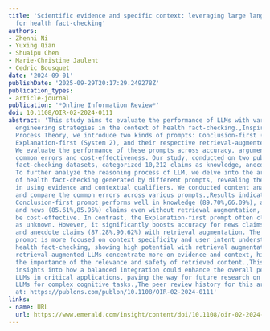 ```yaml
---
title: 'Scientific evidence and specific context: leveraging large language models
  for health fact-checking'
authors:
- Zhenni Ni
- Yuxing Qian
- Shuaipu Chen
- Marie-Christine Jaulent
- Cedric Bousquet
date: '2024-09-01'
publishDate: '2025-09-29T20:17:29.249278Z'
publication_types:
- article-journal
publication: '*Online Information Review*'
doi: 10.1108/OIR-02-2024-0111
abstract: 'This study aims to evaluate the performance of LLMs with various prompt
  engineering strategies in the context of health fact-checking.,Inspired by Dual
  Process Theory, we introduce two kinds of prompts: Conclusion-first (System 1) and
  Explanation-first (System 2), and their respective retrieval-augmented variations.
  We evaluate the performance of these prompts across accuracy, argument elements,
  common errors and cost-effectiveness. Our study, conducted on two public health
  fact-checking datasets, categorized 10,212 claims as knowledge, anecdotes and news.
  To further analyze the reasoning process of LLM, we delve into the argument elements
  of health fact-checking generated by different prompts, revealing their tendencies
  in using evidence and contextual qualifiers. We conducted content analysis to identify
  and compare the common errors across various prompts.,Results indicate that the
  Conclusion-first prompt performs well in knowledge (89.70%,66.09%), anecdote (79.49%,79.99%)
  and news (85.61%,85.95%) claims even without retrieval augmentation, proving to
  be cost-effective. In contrast, the Explanation-first prompt often classifies claims
  as unknown. However, it significantly boosts accuracy for news claims (87.53%,88.60%)
  and anecdote claims (87.28%,90.62%) with retrieval augmentation. The Explanation-first
  prompt is more focused on context specificity and user intent understanding during
  health fact-checking, showing high potential with retrieval augmentation. Additionally,
  retrieval-augmented LLMs concentrate more on evidence and context, highlighting
  the importance of the relevance and safety of retrieved content.,This study offers
  insights into how a balanced integration could enhance the overall performance of
  LLMs in critical applications, paving the way for future research on optimizing
  LLMs for complex cognitive tasks.,The peer review history for this article is available
  at: https://publons.com/publon/10.1108/OIR-02-2024-0111'
links:
- name: URL
  url: https://www.emerald.com/insight/content/doi/10.1108/oir-02-2024-0111/full/html
---
```

